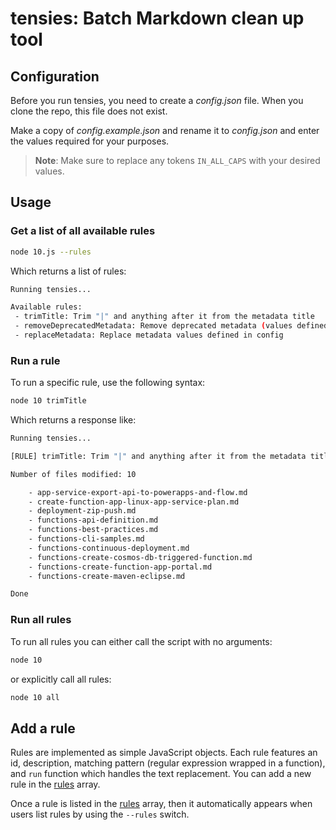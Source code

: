 # tensies: Batch Markdown clean up tool

## Configuration

Before you run tensies, you need to create a *config.json* file. When you clone the repo, this file does not exist.

Make a copy of *config.example.json* and rename it to *config.json* and enter the values required for your purposes.

> **Note**: Make sure to replace any tokens `IN_ALL_CAPS` with your desired values.

## Usage

### Get a list of all available rules

```bash
node 10.js --rules
```

Which returns a list of rules:

```bash
Running tensies...

Available rules:
 - trimTitle: Trim "|" and anything after it from the metadata title
 - removeDeprecatedMetadata: Remove deprecated metadata (values defined in config)
 - replaceMetadata: Replace metadata values defined in config
```

### Run a rule

To run a specific rule, use the following syntax:

```bash
node 10 trimTitle
```

Which returns a response like:

```bash
Running tensies...

[RULE] trimTitle: Trim "|" and anything after it from the metadata title

Number of files modified: 10

    - app-service-export-api-to-powerapps-and-flow.md
    - create-function-app-linux-app-service-plan.md
    - deployment-zip-push.md
    - functions-api-definition.md
    - functions-best-practices.md
    - functions-cli-samples.md
    - functions-continuous-deployment.md
    - functions-create-cosmos-db-triggered-function.md
    - functions-create-function-app-portal.md
    - functions-create-maven-eclipse.md

Done
```

### Run all rules

To run all rules you can either call the script with no arguments:

```bash
node 10
```

or explicitly call all rules:

```bash
node 10 all
```

## Add a rule

Rules are implemented as simple JavaScript objects. Each rule features an id, description, matching pattern (regular expression wrapped in a function), and `run` function which handles the text replacement. You can add a new rule in the [rules](https://github.com/craigshoemaker/tensies/blob/master/modules/rules.js) array.

Once a rule is listed in the [rules](https://github.com/craigshoemaker/tensies/blob/master/modules/rules.js) array, then it automatically appears when users list rules by using the `--rules` switch.
